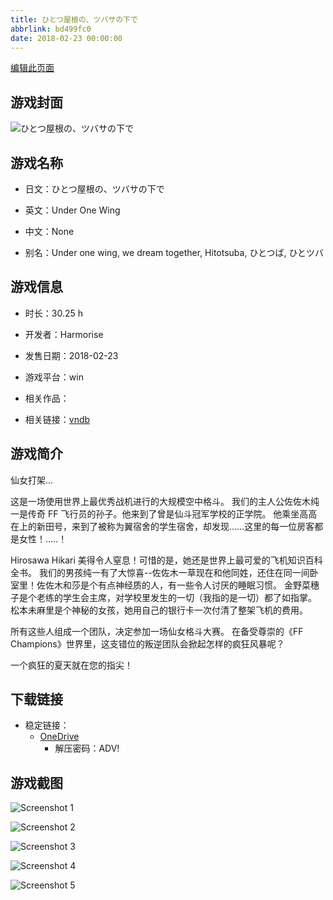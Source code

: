 ```yaml
---
title: ひとつ屋根の、ツバサの下で
abbrlink: bd499fc0
date: 2018-02-23 00:00:00
---
```

[编辑此页面](https://github.com/ACG-3/ADV3-source/blob/main/source/_posts/games/%E3%81%B2%E3%81%A8%E3%81%A4%E5%B1%8B%E6%A0%B9%E3%81%AE%E3%80%81%E3%83%84%E3%83%90%E3%82%B5%E3%81%AE%E4%B8%8B%E3%81%A7.md)

## 游戏封面

![ひとつ屋根の、ツバサの下で](https://pan.timero.xyz/onedrive/img_lib_001/%E3%81%B2%E3%81%A8%E3%81%A4%E5%B1%8B%E6%A0%B9%E3%81%AE%E3%80%81%E3%83%84%E3%83%90%E3%82%B5%E3%81%AE%E4%B8%8B%E3%81%A7_cover.avif)


## 游戏名称

- 日文：ひとつ屋根の、ツバサの下で
- 英文：Under One Wing
- 中文：None

- 别名：Under one wing, we dream together, Hitotsuba, ひとつば, ひとツバ


## 游戏信息

- 时长：30.25 h
- 开发者：Harmorise
- 发售日期：2018-02-23
- 游戏平台：win
- 相关作品：

- 相关链接：[vndb](https://vndb.org/v17827)


## 游戏简介

仙女打架...

这是一场使用世界上最优秀战机进行的大规模空中格斗。
我们的主人公佐佐木纯一是传奇 FF 飞行员的孙子。他来到了曾是仙斗冠军学校的正学院。
他乘坐高高在上的新田号，来到了被称为翼宿舍的学生宿舍，却发现......这里的每一位房客都是女性！.....！

Hirosawa Hikari 美得令人窒息！可惜的是，她还是世界上最可爱的飞机知识百科全书。
我们的男孩纯一有了大惊喜--佐佐木一草现在和他同姓，还住在同一间卧室里！佐佐木和莎是个有点神经质的人，有一些令人讨厌的睡眠习惯。
金野菜穗子是个老练的学生会主席，对学校里发生的一切（我指的是一切）都了如指掌。
松本未麻里是个神秘的女孩，她用自己的银行卡一次付清了整架飞机的费用。

所有这些人组成一个团队，决定参加一场仙女格斗大赛。
在备受尊崇的《FF Champions》世界里，这支错位的叛逆团队会掀起怎样的疯狂风暴呢？

一个疯狂的夏天就在您的指尖！




## 下载链接

- 稳定链接：
    - [OneDrive](https://pan.timero.xyz/onedrive/adv_lib_001/%E3%81%B2%E3%81%A8%E3%81%A4%E5%B1%8B%E6%A0%B9%E3%81%AE%E3%80%81%E3%83%84%E3%83%90%E3%82%B5%E3%81%AE%E4%B8%8B%E3%81%A7)
        - 解压密码：ADV!



## 游戏截图


![Screenshot 1](https://pan.timero.xyz/onedrive/img_lib_001/%E3%81%B2%E3%81%A8%E3%81%A4%E5%B1%8B%E6%A0%B9%E3%81%AE%E3%80%81%E3%83%84%E3%83%90%E3%82%B5%E3%81%AE%E4%B8%8B%E3%81%A7_Screenshot_1.avif)

![Screenshot 2](https://pan.timero.xyz/onedrive/img_lib_001/%E3%81%B2%E3%81%A8%E3%81%A4%E5%B1%8B%E6%A0%B9%E3%81%AE%E3%80%81%E3%83%84%E3%83%90%E3%82%B5%E3%81%AE%E4%B8%8B%E3%81%A7_Screenshot_2.avif)

![Screenshot 3](https://pan.timero.xyz/onedrive/img_lib_001/%E3%81%B2%E3%81%A8%E3%81%A4%E5%B1%8B%E6%A0%B9%E3%81%AE%E3%80%81%E3%83%84%E3%83%90%E3%82%B5%E3%81%AE%E4%B8%8B%E3%81%A7_Screenshot_3.avif)

![Screenshot 4](https://pan.timero.xyz/onedrive/img_lib_001/%E3%81%B2%E3%81%A8%E3%81%A4%E5%B1%8B%E6%A0%B9%E3%81%AE%E3%80%81%E3%83%84%E3%83%90%E3%82%B5%E3%81%AE%E4%B8%8B%E3%81%A7_Screenshot_4.avif)

![Screenshot 5](https://pan.timero.xyz/onedrive/img_lib_001/%E3%81%B2%E3%81%A8%E3%81%A4%E5%B1%8B%E6%A0%B9%E3%81%AE%E3%80%81%E3%83%84%E3%83%90%E3%82%B5%E3%81%AE%E4%B8%8B%E3%81%A7_Screenshot_5.avif)

